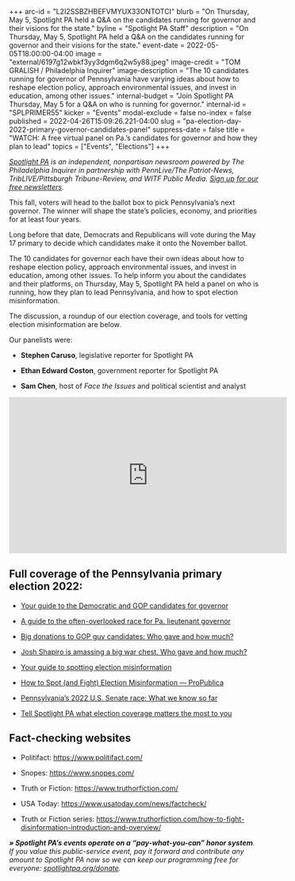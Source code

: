 +++
arc-id = "L2I2SSBZHBEFVMYUX33ONTOTCI"
blurb = "On Thursday, May 5, Spotlight PA held a Q&A on the candidates running for governor and their visions for the state."
byline = "Spotlight PA Staff"
description = "On Thursday, May 5, Spotlight PA held a Q&A on the candidates running for governor and their visions for the state."
event-date = 2022-05-05T18:00:00-04:00
image = "external/6197g12wbkf3yy3dgm6q2w5y88.jpeg"
image-credit = "TOM GRALISH / Philadelphia Inquirer"
image-description = "The 10 candidates running for governor of Pennsylvania have varying ideas about how to reshape election policy, approach environmental issues, and invest in education, among other issues."
internal-budget = "Join Spotlight PA Thursday, May 5 for a Q&A on who is running for governor."
internal-id = "SPLPRIMER55"
kicker = "Events"
modal-exclude = false
no-index = false
published = 2022-04-26T15:09:26.221-04:00
slug = "pa-election-day-2022-primary-governor-candidates-panel"
suppress-date = false
title = "WATCH: A free virtual panel on Pa.’s candidates for governor and how they plan to lead"
topics = ["Events", "Elections"]
+++

<a href="https://www.spotlightpa.org/"><i>Spotlight PA</i></a><i> is an independent, nonpartisan newsroom powered by The Philadelphia Inquirer in partnership with PennLive/The Patriot-News, TribLIVE/Pittsburgh Tribune-Review, and WITF Public Media. </i><a href="https://www.spotlightpa.org/newsletters"><i>Sign up for our free newsletters</i></a><i>.</i>

This fall, voters will head to the ballot box to pick Pennsylvania’s next governor. The winner will shape the state’s policies, economy, and priorities for at least four years.

Long before that date, Democrats and Republicans will vote during the May 17 primary to decide which candidates make it onto the November ballot.

The 10 candidates for governor each have their own ideas about how to reshape election policy, approach environmental issues, and invest in education, among other issues. To help inform you about the candidates and their platforms, on Thursday, May 5, Spotlight PA held a panel on who is running, how they plan to lead Pennsylvania, and how to spot election misinformation. 

The discussion, a roundup of our election coverage, and tools for vetting election misinformation are below.

Our panelists were:

- <b>Stephen Caruso</b>, legislative reporter for Spotlight PA

- <b>Ethan Edward Coston</b>, government reporter for Spotlight PA

- <b>Sam Chen</b>, host of <i>Face the Issues</i> and political scientist and analyst

<iframe width="560" height="315" src="https://www.youtube.com/embed/8GTO0oOBb0E" title="YouTube video player" frameborder="0" allow="accelerometer; autoplay; clipboard-write; encrypted-media; gyroscope; picture-in-picture" allowfullscreen></iframe>

## <b>Full coverage of the Pennsylvania primary election 2022:</b>

- <a href="https://www.spotlightpa.org/news/2022/04/pa-primary-governor-election-2022-candidates-guide/">Your guide to the Democratic and GOP candidates for governor</a>

- <a href="https://www.spotlightpa.org/news/2022/04/pennsylvania-lieutenant-governor-2022-election-guide/">A guide to the often-overlooked race for Pa. lieutenant governor</a>

- <a href="https://www.spotlightpa.org/news/2022/04/pa-primary-governor-election-2022-candidates-fundraising-donations/">Big donations to GOP guv candidates: Who gave and how much?</a>

- <a href="https://www.spotlightpa.org/news/2022/04/pa-election-day-2022-primary-josh-shapiro-fundraising/">Josh Shapiro is amassing a big war chest. Who gave and how much?</a>

- <a href="https://www.spotlightpa.org/newsletters/investigator/apr-28-your-guide-to-spotting-election-misinformation/">Your guide to spotting election misinformation</a>

- <a href="https://www.propublica.org/article/how-to-spot-and-fight-election-misinformation">How to Spot (and Fight) Election Misinformation — ProPublica</a>

- <a href="https://www.spotlightpa.org/news/2021/07/pa-2022-senate-race-candidates/">Pennsylvania’s 2022 U.S. Senate race: What we know so far</a>

- <a href="https://www.spotlightpa.org/news/2022/02/pennsylvania-election-2022-questions-answers/">Tell Spotlight PA what election coverage matters the most to you</a>

## Fact-checking websites

- Politifact: <a href="https://www.politifact.com/">https://www.politifact.com/</a>

- Snopes: <a href="https://www.snopes.com/">https://www.snopes.com/</a>

- Truth or Fiction: <a href="https://www.truthorfiction.com/">https://www.truthorfiction.com/</a>

- USA Today: <a href="https://www.usatoday.com/news/factcheck/">https://www.usatoday.com/news/factcheck/</a>

- Truth or Fiction series: <a href="https://www.truthorfiction.com/how-to-fight-disinformation-introduction-and-overview/">https://www.truthorfiction.com/how-to-fight-disinformation-introduction-and-overview/</a>

<i><b>» Spotlight PA’s events operate on a “pay-what-you-can” honor system</b></i><i>. If you value this public-service event, pay it forward and contribute any amount to Spotlight PA now so we can keep our programming free for everyone: </i><a href="http://spotlightpa.org/donate"><i>spotlightpa.org/donate</i></a><i>.</i>

<script src="https://www.spotlightpa.org/embed.js" async></script><div data-spl-embed-version="1" data-spl-src="https://www.spotlightpa.org/embeds/donate/"></div>
